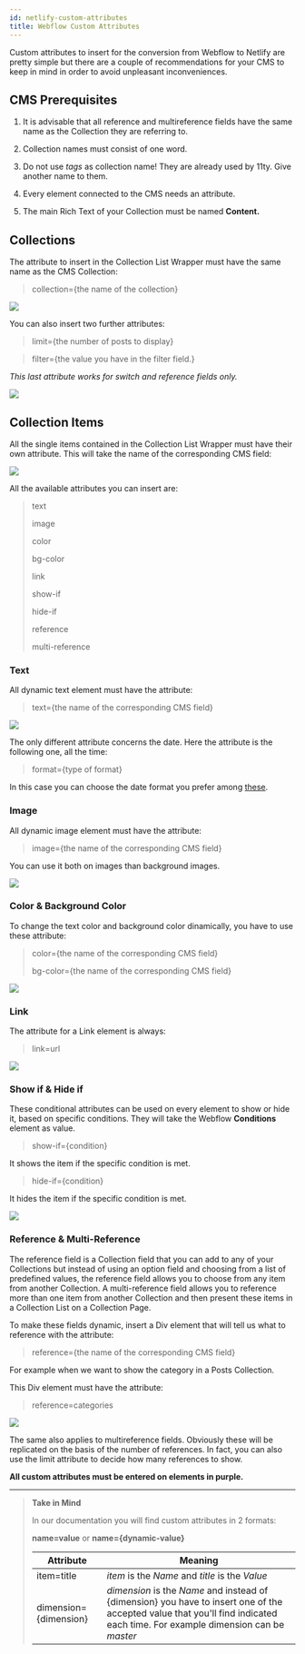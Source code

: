 ```yaml
---
id: netlify-custom-attributes
title: Webflow Custom Attributes
---
```


Custom attributes to insert for the conversion from Webflow to Netlify are pretty simple but there are a couple of recommendations for your CMS to keep in mind in order to avoid unpleasant inconveniences.

## CMS Prerequisites

1) It is advisable that all reference and multireference fields have the same name as the Collection they are referring to.

2) Collection names must consist of one word.

3) Do not use *tags* as collection name! They are already used by 11ty. Give another name to them.

4) Every element connected to the CMS needs an attribute.

5) The main Rich Text of your Collection must be named **Content.**

## Collections

The attribute to insert in the Collection List Wrapper must have the same name as the CMS Collection:

> collection={the name of the collection}

![](assets/netlify-collection-list-wrapper.png)

You can also insert two further attributes:

> limit={the number of posts to display}

> filter={the value you have in the filter field.} 

*This last attribute works for switch and reference fields only.*

![](assets/netlify-limit-filter.png)

## Collection Items

All the single items contained in the Collection List Wrapper must have their own attribute. This will take the name of the corresponding CMS field:

![](assets/netlify-cms-field.png)

All the available attributes you can insert are:

> text 
>
> image
>
> color
>
> bg-color
>
> link
>
> show-if
>
> hide-if
>
> reference
>
> multi-reference

### Text

All dynamic text element must have the attribute:

> text={the name of the corresponding CMS field}

![](assets/netlify-text.png)

The only different attribute concerns the date. Here the attribute is the following one, all the time:

> format={type of format}

In this case you can choose the date format you prefer among [these](https://date-fns.org/docs/format).

### Image

All dynamic image element must have the attribute:

> image={the name of the corresponding CMS field}

You can use it both on images than background images.

![](assets/netlify-images.png)

### Color & Background Color

To change the text color and background color dinamically, you have to use these attribute:

> color={the name of the corresponding CMS field}
>
> bg-color={the name of the corresponding CMS field}

![](assets/netlify-color.png)

### Link

The attribute for a Link element is always:

> link=url

![](assets/netlify-link.png)

### Show if & Hide if

These conditional attributes can be used on every element to show or hide it, based on specific conditions. They will take the Webflow **Conditions** element as value. 

> show-if={condition}

It shows the item if the specific condition is met.

> hide-if={condition}

It hides the item if the specific condition is met.

![](assets/netlify-conditions.png)

### Reference & Multi-Reference

The reference field is a Collection field that you can add to any of your Collections but instead of using an option field and choosing from a list of predefined values, the reference field allows you to choose from any item from another Collection. A multi-reference field allows you to reference more than one item from another Collection and then present these items in a Collection List on a Collection Page. 

To make these fields dynamic, insert a Div element that will tell us what to reference with the attribute:

> reference={the name of the corresponding CMS field}

For example when we want to show the category in a Posts Collection.

This Div element must have the attribute:

> reference=categories

![](assets/netlify-reference.png)

The same also applies to multireference fields. Obviously these will be replicated on the basis of the number of references. In fact, you can also use the limit attribute to decide how many references to show.

**All custom attributes must be entered on elements in purple.**

---------
> **Take in Mind**
>
> In our documentation you will find custom attributes in 2 formats:
>
> **name=value** or **name={dynamic-value}**
>
>
> **Attribute**             | **Meaning** | 
> -------------             | --------------- |
> | item=title              | *item* is the *Name* and *title* is the *Value* |
> | dimension={dimension}   | *dimension* is the *Name* and instead of {dimension} you have to insert one of the accepted value that you'll find indicated each time. For example dimension can be *master*|